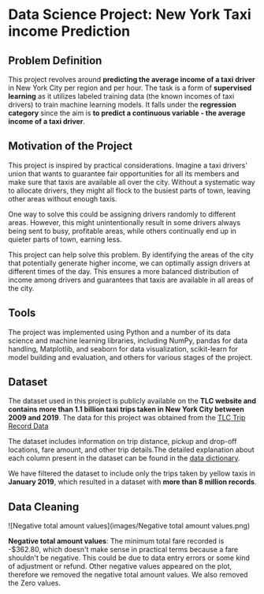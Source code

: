 # Data Science Project: New York Taxi income Prediction


## Problem Definition
This project revolves around **predicting the average income of a taxi driver** in New York City per region and per hour. The task is a form of **supervised learning** as it utilizes labeled training data (the known incomes of taxi drivers) to train machine learning models. It falls under the **regression category** since the aim is **to predict a continuous variable - the average income of a taxi driver**.

## Motivation of the Project
This project is inspired by practical considerations. Imagine a taxi drivers' union that wants to guarantee fair opportunities for all its members and make sure that taxis are available all over the city. Without a systematic way to allocate drivers, they might all flock to the busiest parts of town, leaving other areas without enough taxis.

One way to solve this could be assigning drivers randomly to different areas. However, this might unintentionally result in some drivers always being sent to busy, profitable areas, while others continually end up in quieter parts of town, earning less.

This project can help solve this problem. By identifying the areas of the city that potentially generate higher income, we can optimally assign drivers at different times of the day. This ensures a more balanced distribution of income among drivers and guarantees that taxis are available in all areas of the city.

## Tools

The project was implemented using Python and a number of its data science and machine learning libraries, including NumPy, pandas for data handling, Matplotlib, and seaborn for data visualization, scikit-learn for model building and evaluation, and others for various stages of the project.

## Dataset
The dataset used in this project is publicly available on the **TLC website and contains more than 1.1 billion taxi trips taken in New York City between 2009 and 2019**. The data for this project was obtained from the [TLC Trip Record Data](https://www1.nyc.gov/site/tlc/about/tlc-trip-record-data.page)

The dataset includes information on trip distance, pickup and drop-off locations, fare amount, and other trip details.The detailed explanation about each column present in the dataset can be found in the [data dictionary](https://www1.nyc.gov/assets/tlc/downloads/pdf/data_dictionary_trip_records_yellow.pdf).


We have filtered the dataset to include only the trips taken by yellow taxis in **January 2019**, which resulted in a dataset with **more than 8 million records**.


## Data Cleaning

![Negative total amount values](images/Negative total amount values.png)
 
**Negative total amount values**: The minimum total fare recorded is -$362.80, which doesn't make sense in practical terms because a fare shouldn't be negative. This could be due to data entry errors or some kind of adjustment or refund. Other negative values appeared on the plot, therefore we removed the negative total amount values. We also removed the Zero values.









